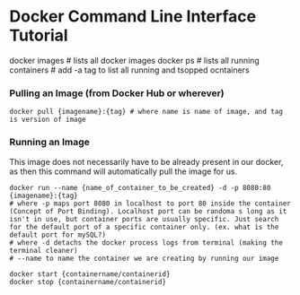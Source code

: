 # Docker Command Line Interface Tutorial

docker images # lists all docker images
docker ps # lists all running containers # add -a tag to list all running and tsopped ocntainers

### Pulling an Image (from Docker Hub or wherever)  
```
docker pull {imagename}:{tag} # where name is name of image, and tag is version of image
```

### Running an Image
This image does not necessarily have to be already present in our docker, as then this command will automatically pull the image for us.
```
docker run --name {name_of_container_to_be_created} -d -p 8080:80 {imagename}:{tag}
# where -p maps port 8080 in localhost to port 80 inside the container (Concept of Port Binding). Localhost port can be randoma s long as it isn't in use, but container ports are usually specific. Just search for the default port of a specific container only. (ex. what is the default port for mySQL?)
# where -d detachs the docker process logs from terminal (making the terminal cleaner)
# --name to name the container we are creating by running our image
```

```
docker start {containername/containerid}
docker stop {containername/containerid}
```
